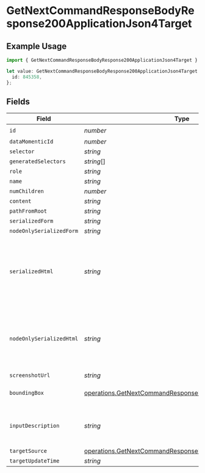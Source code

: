 # GetNextCommandResponseBodyResponse200ApplicationJson4Target

## Example Usage

```typescript
import { GetNextCommandResponseBodyResponse200ApplicationJson4Target } from "momentic/models/operations";

let value: GetNextCommandResponseBodyResponse200ApplicationJson4Target = {
  id: 845358,
};
```

## Fields

| Field                                                                                                                                  | Type                                                                                                                                   | Required                                                                                                                               | Description                                                                                                                            |
| -------------------------------------------------------------------------------------------------------------------------------------- | -------------------------------------------------------------------------------------------------------------------------------------- | -------------------------------------------------------------------------------------------------------------------------------------- | -------------------------------------------------------------------------------------------------------------------------------------- |
| `id`                                                                                                                                   | *number*                                                                                                                               | :heavy_check_mark:                                                                                                                     | N/A                                                                                                                                    |
| `dataMomenticId`                                                                                                                       | *number*                                                                                                                               | :heavy_minus_sign:                                                                                                                     | N/A                                                                                                                                    |
| `selector`                                                                                                                             | *string*                                                                                                                               | :heavy_minus_sign:                                                                                                                     | N/A                                                                                                                                    |
| `generatedSelectors`                                                                                                                   | *string*[]                                                                                                                             | :heavy_minus_sign:                                                                                                                     | N/A                                                                                                                                    |
| `role`                                                                                                                                 | *string*                                                                                                                               | :heavy_minus_sign:                                                                                                                     | N/A                                                                                                                                    |
| `name`                                                                                                                                 | *string*                                                                                                                               | :heavy_minus_sign:                                                                                                                     | N/A                                                                                                                                    |
| `numChildren`                                                                                                                          | *number*                                                                                                                               | :heavy_minus_sign:                                                                                                                     | N/A                                                                                                                                    |
| `content`                                                                                                                              | *string*                                                                                                                               | :heavy_minus_sign:                                                                                                                     | N/A                                                                                                                                    |
| `pathFromRoot`                                                                                                                         | *string*                                                                                                                               | :heavy_minus_sign:                                                                                                                     | N/A                                                                                                                                    |
| `serializedForm`                                                                                                                       | *string*                                                                                                                               | :heavy_minus_sign:                                                                                                                     | N/A                                                                                                                                    |
| `nodeOnlySerializedForm`                                                                                                               | *string*                                                                                                                               | :heavy_minus_sign:                                                                                                                     | N/A                                                                                                                                    |
| `serializedHtml`                                                                                                                       | *string*                                                                                                                               | :heavy_minus_sign:                                                                                                                     | pruned html including 1 neighbor and 1 layer of children. value for text inputs pruned.                                                |
| `nodeOnlySerializedHtml`                                                                                                               | *string*                                                                                                                               | :heavy_minus_sign:                                                                                                                     | outerHtml of the element without any children. value for text inputs pruned.                                                           |
| `screenshotUrl`                                                                                                                        | *string*                                                                                                                               | :heavy_minus_sign:                                                                                                                     | N/A                                                                                                                                    |
| `boundingBox`                                                                                                                          | [operations.GetNextCommandResponseBodyResponseBoundingBox](../../models/operations/getnextcommandresponsebodyresponseboundingbox.md)   | :heavy_minus_sign:                                                                                                                     | css pixel bounding box                                                                                                                 |
| `inputDescription`                                                                                                                     | *string*                                                                                                                               | :heavy_minus_sign:                                                                                                                     | the description that generated this cache                                                                                              |
| `targetSource`                                                                                                                         | [operations.GetNextCommandResponseBodyResponseTargetSource](../../models/operations/getnextcommandresponsebodyresponsetargetsource.md) | :heavy_minus_sign:                                                                                                                     | N/A                                                                                                                                    |
| `targetUpdateTime`                                                                                                                     | *string*                                                                                                                               | :heavy_minus_sign:                                                                                                                     | N/A                                                                                                                                    |